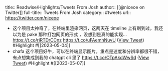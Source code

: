 title:: Readwise/Highlights/Tweets From Josh
author:: [[@niceoe on Twitter]]
full-title:: Tweets From Josh
category:: #tweets
url:: https://twitter.com/niceoe

- 这个项目太神奇了，在终端里渲染网页，这两天在 timeline 上有刷到过，我还以为是 pake 那种打包网页的形式 ，没想到是真的能实现… https://t.co/riRTDrCCnz
  https://t.co/uFAemhNuvU ([View Tweet](https://twitter.com/niceoe/status/1620017450199941123)) #Highlight #[[2023-05-04]]
- chafa 这个项目好牛，可以在终端显示图片，重点是速度和分辨率都很不错，有点想集成到我的 chatgpt cli 里了
  https://t.co/OTpAkdWwSd ([View Tweet](https://twitter.com/niceoe/status/1654508142976286726)) #Highlight #[[2023-05-07]]